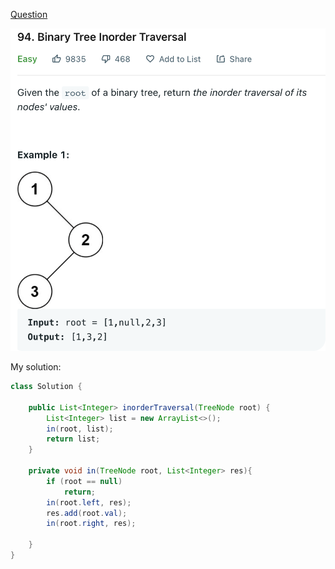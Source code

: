 [Question](https://leetcode.com/problems/binary-tree-inorder-traversal/)

<img src="0094 Binary Tree Inorder Traversal/image-20221012191734268.png" width="" height="" border="0" alt=""> 



My solution:

```java
class Solution {
    
    public List<Integer> inorderTraversal(TreeNode root) {
        List<Integer> list = new ArrayList<>();
        in(root, list);
        return list;
    }
    
    private void in(TreeNode root, List<Integer> res){
        if (root == null)
            return;
        in(root.left, res);
        res.add(root.val);
        in(root.right, res);
        
    }
}
```

